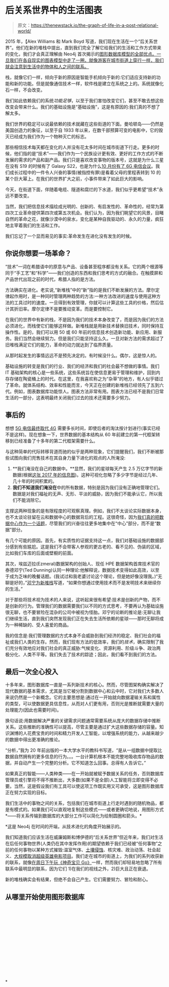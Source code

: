 # 后关系世界中的生活图表

> 原文：<https://thenewstack.io/the-graph-of-life-in-a-post-relational-world/>

2015 年，【Alex Williams 和
Mark Boyd 写道，我们现在生活在一个“后关系世界”。他们在新的堆栈中提出，直到我们完全了解它给我们的生活和工作方式带来的变化，我们才会真正理解由 Neo4j 首次揭示的[图形数据库模型的全部优点。一旦我们在各自现实的图表模型中走了一圈，就像游客在城市街道上穿行一样，我们就会注意到生活中的物体和人之间的联系。](https://neo4j.com/developer/graph-database/)

栈，就像它们一样，倾向于新的原因是智能手机倾向于新的:它们适应支持新的功能和新的功能。但是就像通信技术一样，软件栈是建立在系统之上的。系统就像化石一样，不会改变。

我们如此依赖我们的系统*功能足够*，以至于我们害怕改变它们，甚至不敢去想这些改变会带来什么。我们的基础设施是“基础设施”，这是有原因的:我们真的不想了解太多。

我们世界的稳定可以说最依赖的技术就藏在这些街道的下面。曼哈顿岛——仍然是美国创造力的象征，以至于自 1933 年以来，在数千部预算可变的电影中，它的毁灭已经成为我们作为一个物种灭亡的标志。

那些相信技术每天都在变化的人并没有花太多时间在城市街道下行走。更多的时候，他们指的是“技术”——我们作为一个民族设计更有效、更好的工作方式的不断发展的需求的产品和副产品。我们只是喜欢改变事物的版本号，这就是为什么三星在没有 S19 的时候有了 Galaxy S22，也是为什么[10 月份有了 6G 电信会议](https://www.6gworld.com/)。我们成长过程中的一件令人兴奋的事情(被指控有罪)是看着父母的里程表转到 10 的某个巨大幂上。在我们的世界扩大之前，小事件带来了如此巨大的影响。

今天，在街道下面，伴随着电缆、隧道和腐烂的下水道，我们似乎更希望“技术”永远不要改变。

当然，我们把信息技术描绘成光明的、创新的、有启发性的、革命性的，经常为第四次工业革命提供第四次或第五次机会。我们认为，因为我们眺望它的风景，目睹自然的革命之花，就像沙漠中的泉水，变化是某种自我驱动的、永久的力量，疯狂地主宰着我们的生活和工作。

我们忘记了一个显而易见的事实:革命发生在进化没有发生的时候。

## 你说你想要一场革命？

“技术”一词在希腊语中的原意与产品、设备甚至程序都没有关系。它的两个根源等同于“手工艺”和“科学”——我们创造的东西和我们思考的方式的融合。在触摸屏和产品世代出现之前的时代，希腊人指的是方法。

方法确实在进化。老实说,“新堆栈”中的“新”指的是我们不断发展的方法。摩尔定律起作用时，是一种同时管理两种趋势的方法:一种方法改进的速度与使用这种方法的工具过时的速度。一旦得到有效管理，你就可以计算这些工具的价格，然后估计其折旧率。摩尔定律不是要推动变革。而是要控制它。

在我们的世界中有新的栈，不是因为我们的技术本身改变了，而是因为我们的方法必须进化，而栈使它们能够这样做。新堆栈就是用新技术替换旧技术，同时保持互操作性。是的，我们可以用 50 或 60 年前的信息技术创造新功能、新应用、新服务。我们当然会继续努力。但是我们只能坚持这么久。一旦对新方法的需求超过了旧堆栈满足它们的能力，革命的动力就达到了临界质量。

从那时起发生的事情远远不是预先决定的。有时候没什么。偶尔，这是惊人的。

基础设施的转变是我们的行业、我们的经济和我们的社会最不想做的事情。我们 IT 基础架构的核心是一些系统，这些系统旨在使信息更易于管理和维护，回到内存存储在陶瓷桶上的时代。在这里，在我喜欢称之为“杂草”的地方，有人似乎错过了革命。就体系结构、效率和性能而言，今天正在创建的新堆栈已经领先了五到六代。例如，图表数据库功能惊人。图表方法非常有用。图表方法已经不是我们日常生活的一部分，这表明最终关闭我们过去的技术还需要多少努力。

## 事后的

想想 [5G 电信最终取代 4G](https://www.zdnet.com/article/5g-reinvented-the-longer-rougher-road-toward-ubiquity/) 需要多长时间，即使后者的淘汰按计划进行(事实已经不是这样)。现在想象一下，世界数据的基本结构从 60 年前建立的第一代框架转移到已经准备了十多年的第二代框架需要什么。

与这种简单的代际转移背道而驰的似乎是两种现象，它们提醒我们，我们不断被那些试图向我们兜售技术在其自身力量下进化的观点的人所淹没:

1.  **我们淹没在自己的数据中。**显然，我们的星球每天产生 2.5 万亿字节的新数据(根据[这张 2017 年的信息图](https://www.domo.com/learn/infographic/data-never-sleeps-5))。这种可视化忽略了多少字节是经过几年、几十年的时间积累的。
2.  **我们不知道我们淹没在**中的所有数据，特别是因为我们没有正确地管理它们。数据是对我们福祉的无声、无形、平淡的威胁，因为我们不能承认它，所以我们不能消除它。

支撑这两种现象的是有限程度的可观察真理。例如，我们不太谈论实际数据本身，也不太谈论驻留在云和数据中心的数据背后的工程。这很奇怪，因为[我们真的把数据中心作为一个话题](https://thenewstack.io/the-data-center-of-the-future/)，尽管我们的兴奋往往更多地集中在“中心”部分，而不是“数据”部分。

有几个可能的原因。首先，有实质性的证据支持这一点，我们对基础设施的数据部分感到有些尴尬。这是我们不会带客人参观的更古老的、看不见的、伪装的区域，比如我们车库的后面或壁橱的前面。

其次，埃兹迈拉(Ezmeral)数据架构的创始人、现任 HPE 数据架构首席技术官的泰德邓宁(Ted Dunning)认同一种理论:他解释说，数据技术变得如此高效，以至于成为乏味的晚餐话题。(我试过和我老婆讨论这个理论，但是她好像没理我。)“无聊是好的，”[邓宁为新堆栈](https://thenewstack.io/its-not-real-engineering-until-its-boring-to-outsiders/)写道，“如果你想通过使用技术而不是发明技术来继续你的生活。”

对于那些将技术视为技术的人来说，这听起来很有希望:技术是创新的产物，而不是创新的行为。管理我们的数据需要我们以不同的方式思考，不要再认为基础设施很无聊，也不要冒险在混杂的公司中被视为怪胎。邓宁的论断的推论是:无聊让我们继续生活，直到我们突然发现我们正在失去生活所依赖的星球——那时无聊将成为一种稀缺的、受人喜爱的商品。

我的信念是:我们管理数据的方式本身不会威胁到我们经济的稳定、我们社会的福祉或我们人类的生存。然而，我们现有方法的低效率，我们的*技术*，确实限制了我们充分有效地应对我们社会的真正威胁:气候变化、资源利用、阶级斗争、政治两极分化、人类不平等。我们失去了技术的踪迹；因此，我们看不到我们的方法。

## 最后一次全心投入

十多年来，图形数据库一直是一系列新技术的核心。然而，尽管图架构确实解决了现代数据的基本需求，尤其是当它被分割到数据中心和云中时，它对我们大多数人来说仍然是一个新概念。它的主要思想是:通过在一开始就向数据灌输关系和属性的类型，可以使数据更具信息性，从而对人们更有用，否则光是推断就需要大量的处理能力(因此也需要时间)。

换句话说:用数据解决严重的关键需求问题通常需要系统从庞大的数据存储中推断关系。这些推断的准确性可以提高，尽管主要是通过扩大这些数据存储的容量。知识渊博的人花费宝贵的时间和精力开发人工智能，以增强系统的能力，从越来越少的数据中得出更准确的推论。

“分析，”我为 20 年前出版的一本大学水平的教科书写道，“是从一组数据中提取比数据自然拥有的更多信息的行为。。。一台计算机根本不能完整地吸收库存物品的数据，并自动产生一个完整的分析。它不知道怎么回事。总得有人告诉它。”

如果真正的智能——人类种类——在一开始就被赋予数据关系的任务，否则数据库管理员或引擎将不得不推断出，大多数(如果不是全部)人工智能将立即变得不必要。当然，这是假设我们有工具可以使这项工作既实用又可承受，这是图形数据库正在努力实现的目标。

我们生活中的事物之间的关系，包括我们在城市街道上行走时遇到的随机物品，都是有模式的。如果我们可以直观地复制这些模式——或者更确切地说，用图形方式*——将关系传输到数据库的大部分工作可以简化为绘制圆圈和箭头。*

 *这是 Neo4j 在时间的开端，从技术进化的角度开始展示的。

我们知道我们应该生活在威廉姆斯和博伊德的“后关系世界”但近年来，我们对生活在后任何事物世界(人类仍在其中发挥作用)的期望依赖于我们已经被“任何事物”之前的任何事物以某种方式摧毁:温室气体、[土壤侵蚀](https://crops.extension.iastate.edu/encyclopedia/soil-erosion-agricultural-production-challenge)、核灾难、政治动荡、社会起义、[大规模取消超级英雄电影项目](https://www.ign.com/articles/dc-movies-shows-canceled-affected-batgirl-warner-bros-discovery-merger)。我们走在城市的街道上，为我们的系列收获新的联系，就像[在周日下午玩《神奇宝贝 Go》](https://www.zdnet.com/home-and-office/networking/does-net-neutrality-still-matter-in-our-post-web-world/)一样，然而我们却轻易地忽略了所有联系中最明显的联系，因为它们 1)在我们的视线之外，2)巨大且正在衰退。

新的堆栈确实会有结果，但绝不会自己产生。它们需要努力、冒险和耐心。

## 从哪里开始使用图形数据库

<svg xmlns:xlink="http://www.w3.org/1999/xlink" viewBox="0 0 68 31" version="1.1"><title>Group</title> <desc>Created with Sketch.</desc></svg>*